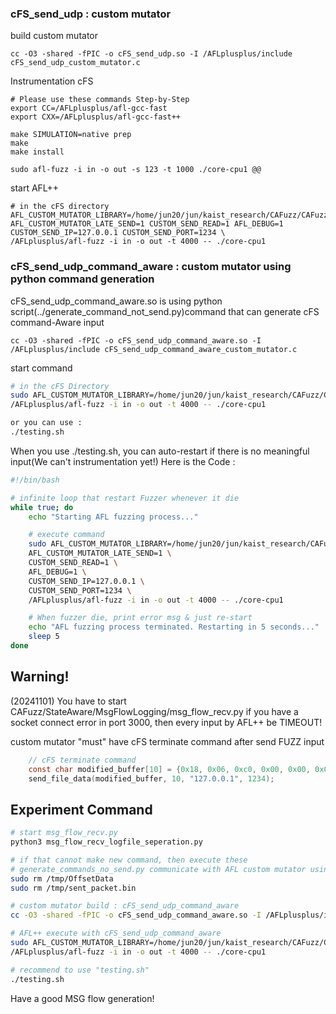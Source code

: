 ### cFS_send_udp : custom mutator
build custom mutator
```
cc -O3 -shared -fPIC -o cFS_send_udp.so -I /AFLplusplus/include cFS_send_udp_custom_mutator.c
```

Instrumentation cFS
```
# Please use these commands Step-by-Step
export CC=/AFLplusplus/afl-gcc-fast
export CXX=/AFLplusplus/afl-gcc-fast++

make SIMULATION=native prep
make
make install

sudo afl-fuzz -i in -o out -s 123 -t 1000 ./core-cpu1 @@
```


start AFL++
```
# in the cFS directory
AFL_CUSTOM_MUTATOR_LIBRARY=/home/jun20/jun/kaist_research/CAFuzz/CAFuzz/AFLCustomMutator/cFS_send_udp.so AFL_CUSTOM_MUTATOR_LATE_SEND=1 CUSTOM_SEND_READ=1 AFL_DEBUG=1 CUSTOM_SEND_IP=127.0.0.1 CUSTOM_SEND_PORT=1234 \
/AFLplusplus/afl-fuzz -i in -o out -t 4000 -- ./core-cpu1
```

### cFS_send_udp_command_aware : custom mutator using python command generation
cFS_send_udp_command_aware.so is using python script(../generate_command_not_send.py)command that can generate cFS command-Aware input
```
cc -O3 -shared -fPIC -o cFS_send_udp_command_aware.so -I /AFLplusplus/include cFS_send_udp_command_aware_custom_mutator.c
```

start command
```sh
# in the cFS Directory
sudo AFL_CUSTOM_MUTATOR_LIBRARY=/home/jun20/jun/kaist_research/CAFuzz/CAFuzz/AFLCustomMutator/cFS_send_udp_command_aware.so AFL_CUSTOM_MUTATOR_LATE_SEND=1 CUSTOM_SEND_READ=1 AFL_DEBUG=1 CUSTOM_SEND_IP=127.0.0.1 CUSTOM_SEND_PORT=1234 \
/AFLplusplus/afl-fuzz -i in -o out -t 4000 -- ./core-cpu1

or you can use :
./testing.sh
```

When you use ./testing.sh, you can auto-restart if there is no meaningful input(We can't instrumentation yet!)
Here is the Code : 
```sh
#!/bin/bash

# infinite loop that restart Fuzzer whenever it die
while true; do
    echo "Starting AFL fuzzing process..."

    # execute command
    sudo AFL_CUSTOM_MUTATOR_LIBRARY=/home/jun20/jun/kaist_research/CAFuzz/CAFuzz/AFLCustomMutator/cFS_send_udp_command_aware.so \
    AFL_CUSTOM_MUTATOR_LATE_SEND=1 \
    CUSTOM_SEND_READ=1 \
    AFL_DEBUG=1 \
    CUSTOM_SEND_IP=127.0.0.1 \
    CUSTOM_SEND_PORT=1234 \
    /AFLplusplus/afl-fuzz -i in -o out -t 4000 -- ./core-cpu1

    # When fuzzer die, print error msg & just re-start
    echo "AFL fuzzing process terminated. Restarting in 5 seconds..."
    sleep 5
done
```


## Warning!
(20241101) You have to start CAFuzz/StateAware/MsgFlowLogging/msg_flow_recv.py
if you have a socket connect error in port 3000, then every input by AFL++ be TIMEOUT!

custom mutator "must" have cFS terminate command after send FUZZ input
```C
    // cFS terminate command
    const char modified_buffer[10] = {0x18, 0x06, 0xc0, 0x00, 0x00, 0x03, 0x02, 0x22, 0x02, 0x00};
    send_file_data(modified_buffer, 10, "127.0.0.1", 1234);
```

## Experiment Command
```sh
# start msg_flow_recv.py
python3 msg_flow_recv_logfile_seperation.py

# if that cannot make new command, then execute these
# generate_commands_no_send.py communicate with AFL custom mutator using /tmp/sent_packet.bin
sudo rm /tmp/OffsetData
sudo rm /tmp/sent_packet.bin

# custom mutator build : cFS_send_udp_command_aware
cc -O3 -shared -fPIC -o cFS_send_udp_command_aware.so -I /AFLplusplus/include cFS_send_udp_command_aware_custom_mutator.c

# AFL++ execute with cFS_send_udp_command_aware
sudo AFL_CUSTOM_MUTATOR_LIBRARY=/home/jun20/jun/kaist_research/CAFuzz/CAFuzz/AFLCustomMutator/cFS_send_udp_command_aware.so AFL_CUSTOM_MUTATOR_LATE_SEND=1 CUSTOM_SEND_READ=1 AFL_DEBUG=1 CUSTOM_SEND_IP=127.0.0.1 CUSTOM_SEND_PORT=1234 \
/AFLplusplus/afl-fuzz -i in -o out -t 4000 -- ./core-cpu1

# recommend to use "testing.sh"
./testing.sh
```
Have a good MSG flow generation!
